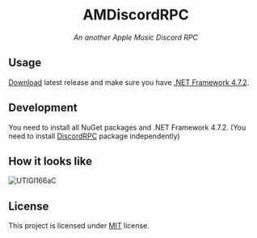 <h1 align="center"> AMDiscordRPC </h1>
<p align="center"><i>An another Apple Music Discord RPC</i></p>

## Usage
[Download](https://github.com/CrawLeyYou/AMDiscordRPC/releases/latest) latest release and make sure you have [.NET Framework 4.7.2](https://dotnet.microsoft.com/en-us/download/dotnet-framework/net472).

## Development
You need to install all NuGet packages and .NET Framework 4.7.2. (You need to install [DiscordRPC](https://github.com/Lachee/discord-rpc-csharp/releases/download/v1.3.0/DiscordRichPresence.1.3.0.28.nupkg) package independently)

## How it looks like
![UTIGI166aC](https://github.com/user-attachments/assets/ce993bbf-f942-499e-b593-2821cf32e098)

## License
This project is licensed under [MIT](https://opensource.org/license/MIT) license.
